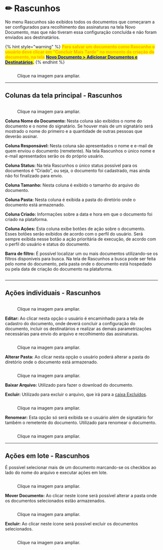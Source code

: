 # ✏ Rascunhos

No menu Rascunhos são exibidos todos os documentos que começaram a ser configurados para recolhimento das assinaturas na tela Novo Documento, mas que não tiveram essa configuração concluída e não foram enviados aos destinatários.

{% hint style="warning" %}
<mark style="color:orange;">**Para salvar um documento como Rascunho o usuário deve clicar em “Concluir Mais Tarde” no momento da criação do documento, na tela**</mark> [<mark style="color:blue;">**Novo Documento > Adicionar Documentos e Destinatários**</mark>](../menu-superior/novo-documento.md#a.-adicionar-documentos)<mark style="color:blue;">**.**</mark>
{% endhint %}

<figure><img src="../.gitbook/assets/rascunhos1.png" alt=""><figcaption><p>Clique na imagem para ampliar.</p></figcaption></figure>

***

## Colunas da tela principal - Rascunhos

<figure><img src="../.gitbook/assets/rascunhos02.png" alt=""><figcaption><p>Clique na imagem para ampliar.</p></figcaption></figure>

**Coluna Nome do Documento:** Nesta coluna são exibidos o nome do documento e o nome do signatário. Se houver mais de um signatário será mostrado o nome do primeiro e a quantidade de outras pessoas que deverão assinar.&#x20;

**Coluna Responsável:** Nesta coluna são apresentados o nome e e-mail de quem enviou o documento (remetente). Na tela Rascunhos o único nome e e-mail apresentados serão os do próprio usuário.&#x20;

**Coluna Status:** Na tela Rascunhos o único status possível para os documentos é “Criado”, ou seja, o documento foi cadastrado, mas ainda não foi finalizado para envio.&#x20;

**Coluna Tamanho:** Nesta coluna é exibido o tamanho do arquivo do documento.  &#x20;

**Coluna Pasta:** Nesta coluna é exibida a pasta do diretório onde o documento está armazenado.&#x20;

**Coluna Criado:** Informações sobre a data e hora em que o documento foi criado na plataforma. &#x20;

**Coluna Ações:** Esta coluna exibe botões de ação sobre o documento. Esses botões serão exibidos de acordo com o perfil do usuário. Será sempre exibida nesse botão a ação prioritária de execução, de acordo com o perfil do usuário e status do documento.&#x20;

**Barra de filtro:** É possível localizar um ou mais documentos utilizando-se os filtros disponíveis para busca. Na tela de Rascunhos a busca pode ser feita pelo nome do documento, pela pasta onde o documento está hospedado ou pela data de criação do documento na plataforma.

<figure><img src="../.gitbook/assets/rascunhos03.png" alt=""><figcaption></figcaption></figure>

***

## Ações individuais - Rascunhos

<figure><img src="../.gitbook/assets/rascunhos05.png" alt=""><figcaption><p>Clique na imagem para ampliar.</p></figcaption></figure>

**Editar:** Ao clicar nesta opção o usuário é encaminhado para a tela de cadastro do documento, onde deverá concluir a configuração do documento, incluir os destinatários e realizar as demais parametrizações necessárias para envio do arquivo e recolhimento das assinaturas.  &#x20;

<figure><img src="../.gitbook/assets/rascunhos06.png" alt=""><figcaption><p>Clique na imagem para ampliar.</p></figcaption></figure>

**Alterar Pasta:** Ao clicar nesta opção o usuário poderá alterar a pasta do diretório onde o documento está armazenado. &#x20;

<figure><img src="../.gitbook/assets/caixa_entrada05.png" alt=""><figcaption><p>Clique na imagem para ampliar.</p></figcaption></figure>

**Baixar Arquivo:** Utilizado para fazer o download do documento.&#x20;

**Excluir:** Utilizado para excluir o arquivo, que irá para a [caixa Excluídos](excluidos.md).&#x20;

<figure><img src="../.gitbook/assets/caixa_entrada15.png" alt=""><figcaption><p>Clique na imagem para ampliar.</p></figcaption></figure>

**Renomear:** Esta opção só será exibida se o usuário além de signatário for também o remetente do documento. Utilizado para renomear o documento. &#x20;

<figure><img src="../.gitbook/assets/caixa_entrada16.png" alt=""><figcaption><p>Clique na imagem para ampliar.</p></figcaption></figure>

***

## Ações em lote - Rascunhos

É possível selecionar mais de um documento marcando-se os checkbox ao lado do nome do arquivo e executar ações em lote.

<figure><img src="../.gitbook/assets/rascunhos04.png" alt=""><figcaption><p>Clique na imagem para ampliar.</p></figcaption></figure>

**Mover Documento:** Ao clicar neste ícone será possível alterar a pasta onde os documentos selecionados estão armazenados. &#x20;

<figure><img src="../.gitbook/assets/caixa_entrada05.png" alt=""><figcaption><p>Clique na imagem para ampliar.</p></figcaption></figure>

**Excluir:** Ao clicar neste ícone será possível excluir os documentos selecionados. &#x20;

<figure><img src="../.gitbook/assets/caixa_entrada08.png" alt=""><figcaption><p>Clique na imagem para ampliar.</p></figcaption></figure>
